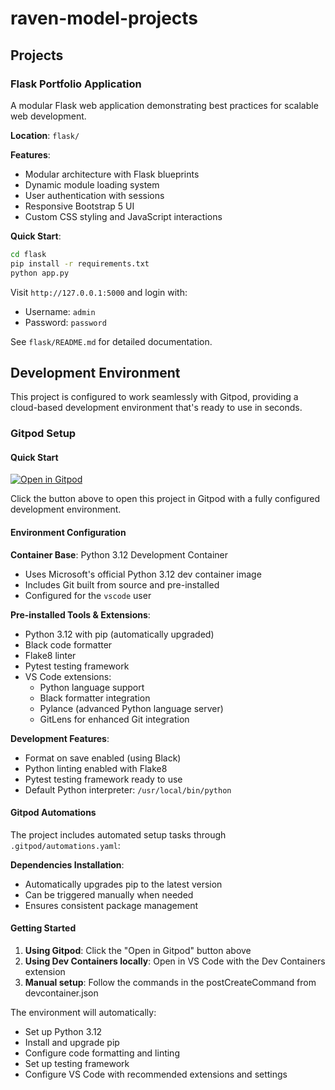 # raven-model-projects

## Projects

### Flask Portfolio Application

A modular Flask web application demonstrating best practices for scalable web development.

**Location**: `flask/`

**Features**:
- Modular architecture with Flask blueprints
- Dynamic module loading system
- User authentication with sessions
- Responsive Bootstrap 5 UI
- Custom CSS styling and JavaScript interactions

**Quick Start**:
```bash
cd flask
pip install -r requirements.txt
python app.py
```

Visit `http://127.0.0.1:5000` and login with:
- Username: `admin`
- Password: `password`

See `flask/README.md` for detailed documentation.

## Development Environment

This project is configured to work seamlessly with Gitpod, providing a cloud-based development environment that's ready to use in seconds.

### Gitpod Setup

#### Quick Start
[![Open in Gitpod](https://gitpod.io/button/open-in-gitpod.svg)](https://gitpod.io/#https://github.com/your-username/raven-model-projects)

Click the button above to open this project in Gitpod with a fully configured development environment.

#### Environment Configuration

**Container Base**: Python 3.12 Development Container
- Uses Microsoft's official Python 3.12 dev container image
- Includes Git built from source and pre-installed
- Configured for the `vscode` user

**Pre-installed Tools & Extensions**:
- Python 3.12 with pip (automatically upgraded)
- Black code formatter
- Flake8 linter
- Pytest testing framework
- VS Code extensions:
  - Python language support
  - Black formatter integration
  - Pylance (advanced Python language server)
  - GitLens for enhanced Git integration

**Development Features**:
- Format on save enabled (using Black)
- Python linting enabled with Flake8
- Pytest testing framework ready to use
- Default Python interpreter: `/usr/local/bin/python`

#### Gitpod Automations

The project includes automated setup tasks through `.gitpod/automations.yaml`:

**Dependencies Installation**:
- Automatically upgrades pip to the latest version
- Can be triggered manually when needed
- Ensures consistent package management

#### Getting Started

1. **Using Gitpod**: Click the "Open in Gitpod" button above
2. **Using Dev Containers locally**: Open in VS Code with the Dev Containers extension
3. **Manual setup**: Follow the commands in the postCreateCommand from devcontainer.json

The environment will automatically:
- Set up Python 3.12
- Install and upgrade pip
- Configure code formatting and linting
- Set up testing framework
- Configure VS Code with recommended extensions and settings

